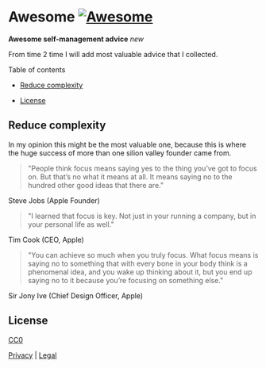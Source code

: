 # Awesome [![Awesome](https://awesome.re/badge.svg)](https://awesome.re)

**Awesome self-management advice** *new*

From time 2 time I will add most valuable advice that I collected.

Table of contents

* [Reduce complexity](#reduce-complexity)

* [License](#License)

## Reduce complexity

In my opinion this might be the most valuable one, because this is where the huge success of more than one silion valley founder came from.

> "People think focus means saying yes to the thing you’ve got to focus on. But that’s
> no what it means at all. It means saying no to the hundred other good ideas that there are."

Steve Jobs (Apple Founder)

> "I learned that focus is key. Not just in your running a company, but in your personal
> life as well."

Tim Cook (CEO, Apple)

> "You can achieve so much when you truly focus. What focus means is saying no to something that
> with every bone in your body think is a phenomenal idea, and you wake up thinking about it, but
> you end up saying no to it because you’re focusing on something else."

Sir Jony Ive (Chief Design Officer, Apple)

## License

[CC0](https://creativecommons.org/publicdomain/zero/1.0/)


[Privacy](https://walter-a-jablonowski.github.io/privacy.html) | [Legal](https://walter-a-jablonowski.github.io/imprint.html)
